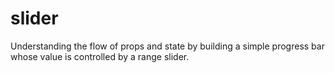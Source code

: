 # slider
Understanding the flow of props and state by building a simple progress bar whose value is controlled by a range slider.
